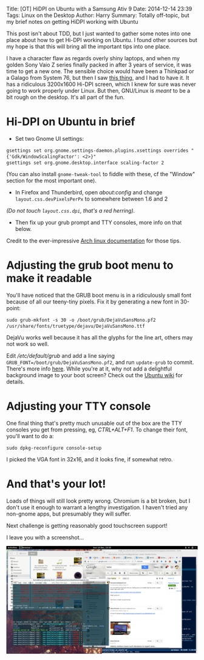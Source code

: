 Title: [OT] HiDPI on Ubuntu with a Samsung Ativ 9 
Date: 2014-12-14 23:39
Tags: Linux on the Desktop
Author: Harry
Summary: Totally off-topic, but my brief notes on getting HiDPI working with Ubuntu

This post isn't about TDD, but I just wanted to gather some notes into one place about how to get Hi-DPI working on Ubuntu.  I found other sources but my hope is that this will bring all the important tips into one place.

I have a character flaw as regards overly shiny laptops, and when my golden Sony Vaio Z series finally packed in after 3 years of service, it was time to get a new one.  The sensible choice would have been a Thinkpad or a Galago from System 76, but then I saw [this thing](http://www.mobiletechreview.com/notebooks/Samsung-ATIV-Book-9-Plus.htm), and I had to have it.  It has a ridiculous 3200x1600 Hi-DPI screen, which I knew for sure was never going to work properly under Linux.  But then, GNU/Linux is *meant* to be a bit rough on the desktop.  It's all part of the fun.


# Hi-DPI on Ubuntu in brief

* Set two Gnome UI settings:

```
gsettings set org.gnome.settings-daemon.plugins.xsettings overrides "{'Gdk/WindowScalingFactor': <2>}"
gsettings set org.gnome.desktop.interface scaling-factor 2
```

(You can also install `gnome-tweak-tool` to fiddle with these, cf the "Window" section for the most important one).

* In Firefox and Thunderbird, open *about:config* and change `layout.css.devPixelsPerPx` to somewhere between 1.6 and 2

*(Do *not* touch `layout.css.dpi`, that's a red herring).*

* Then fix up your grub prompt and TTY consoles, more info on that below.

Credit to the ever-impressive [Arch linux documentation](https://wiki.archlinux.org/index.php/HiDPI) for those tips.


# Adjusting the grub boot menu to make it readable

You'll have noticed that the GRUB boot menu is in a ridiculously small font because of all our teeny-tiny pixels.  Fix it by generating a new font in 30-point:

```
sudo grub-mkfont -s 30 -o /boot/grub/DejaVuSansMono.pf2 /usr/share/fonts/truetype/dejavu/DejaVuSansMono.ttf
```


DejaVu works well because it has all the glyphs for the line art, others may not work so well. 

Edit */etc/default/grub* and add a line saying `GRUB_FONT=/boot/grub/DejaVuSansMono.pf2`, and run `update-grub` to commit. There's more info [here](http://askubuntu.com/questions/11846/changing-the-default-grub-font). While you're at it, why not add a delightful background image to your boot screen?  Check out the [Ubuntu wiki](https://help.ubuntu.com/community/Grub2/Displays) for details.


# Adjusting your TTY console

One final thing that's pretty much unusable out of the box are the TTY consoles you get from pressing, eg, *CTRL+ALT+F1*.  To change their font, you'll want to do a:

    sudo dpkg-reconfigure console-setup

I picked the VGA font in 32x16, and it looks fine, if somewhat retro.



# And that's your lot!

Loads of things will still look pretty wrong.  Chromium is a bit broken, but I don't use it enough to warrant a lengthy investigation. I haven't tried any non-gnome apps, but presumably they will suffer.

Next challenge is getting reasonably good touchscreen support!


I leave you with a screenshot...

<a href="/static/images/hidpi_desktop_screenshot.png">
    <img src="/static/images/hidpi_desktop_screenshot.png" alt="screenshot" />
</a>



